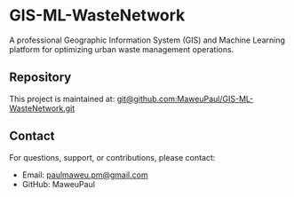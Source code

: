 ﻿# GIS-ML-WasteNetwork


A professional Geographic Information System (GIS) and Machine Learning platform for optimizing urban waste management operations.


## Repository

This project is maintained at: [git@github.com:MaweuPaul/GIS-ML-WasteNetwork.git](https://github.com/MaweuPaul/GIS-ML-WasteNetwork)

## Contact

For questions, support, or contributions, please contact:

- Email: paulmaweu.pm@gmail.com
- GitHub: MaweuPaul
